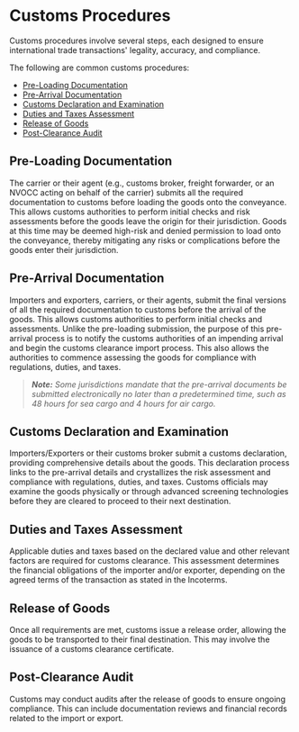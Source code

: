 # Customs Procedures

Customs procedures involve several steps, each designed to ensure international trade transactions' legality, accuracy, and compliance.

The following are common customs procedures:

+ [Pre-Loading Documentation](#pre-loading-documentation)
+ [Pre-Arrival Documentation](#pre-arrival-documentation)
+ [Customs Declaration and Examination](#customs-declaration-and-examination)
+ [Duties and Taxes Assessment](#duties-and-taxes-assessment)
+ [Release of Goods](#release-of-goods)
+ [Post-Clearance Audit](#post-clearance-audit)

## Pre-Loading Documentation

The carrier or their agent (e.g., customs broker, freight forwarder, or an NVOCC acting on behalf of the carrier) submits all the required documentation to customs before loading the goods onto the conveyance. This allows customs authorities to perform initial checks and risk assessments before the goods leave the origin for their jurisdiction. Goods at this time may be deemed high-risk and denied permission to load onto the conveyance, thereby mitigating any risks or complications before the goods enter their jurisdiction.

## Pre-Arrival Documentation

Importers and exporters, carriers, or their agents, submit the final versions of all the required documentation to customs before the arrival of the goods. This allows customs authorities to perform initial checks and assessments. Unlike the pre-loading submission, the purpose of this pre-arrival process is to notify the customs authorities of an impending arrival and begin the customs clearance import process. This also allows the authorities to commence assessing the goods for compliance with regulations, duties, and taxes.

> ***Note:*** *Some jurisdictions mandate that the pre-arrival documents be submitted electronically no later than a predetermined time, such as 48 hours for sea cargo and 4 hours for air cargo.*

## Customs Declaration and Examination

Importers/Exporters or their customs broker submit a customs declaration, providing comprehensive details about the goods. This declaration process links to the pre-arrival details and crystallizes the risk assessment and compliance with regulations, duties, and taxes. Customs officials may examine the goods physically or through advanced screening technologies before they are cleared to proceed to their next destination.

## Duties and Taxes Assessment

Applicable duties and taxes based on the declared value and other relevant factors are required for customs clearance. This assessment determines the financial obligations of the importer and/or exporter, depending on the agreed terms of the transaction as stated in the Incoterms.

## Release of Goods

Once all requirements are met, customs issue a release order, allowing the goods to be transported to their final destination. This may involve the issuance of a customs clearance certificate.

## Post-Clearance Audit

Customs may conduct audits after the release of goods to ensure ongoing compliance. This can include documentation reviews and financial records related to the import or export.